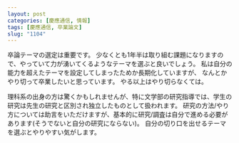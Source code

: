 ```yaml
---
layout: post
categories: [慶應通信, 情報]
tags: [慶應通信, 卒業論文]
slug: "1104"
---
```

卒論テーマの選定は重要です。
少なくとも1年半は取り組む課題になりますので、やっていて力が湧いてくるようなテーマを選ぶと良いでしょう。
私は自分の能力を超えたテーマを設定してしまったためか長期化していますが、
なんとかやり切って卒業したいと思っています。
やる以上はやり切らなくては。

理科系の出身の方は驚くかもしれませんが、特に文学部の研究指導では、学生の研究は先生の研究と区別され独立したものとして扱われます。
研究の方法/やり方については助言をいただけますが、基本的に研究/調査は自分で進める必要があります(そうでないと自分の研究にならない)。
自分の切り口を出せるテーマを選ぶとやりやすい気がします。